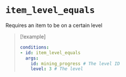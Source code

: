 # `item_level_equals`

Requires an item to be on a certain level

> [!example]
> ```yaml
> conditions:
> - id: item_level_equals
>   args:
>     id: mining_progress # The level ID
>     level: 3 # The level
> ```
